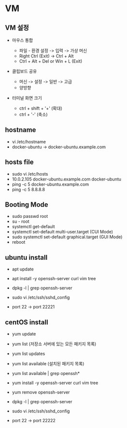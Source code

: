 
# VM

## VM 설정

- 마우스 통합
  - 파일 - 환경 설정 -> 입력 -> 가상 머신
  - Right Ctrl (Exit) -> Ctrl + Alt
  - Ctrl + Alt + Del or Win + L (Exit)

- 클립보드 공유
  - 머신 -> 설정 -> 일반 -> 고급
  - 양방향

- 터미널 화면 크기
  - ctrl + shift + '+' (확대)
  - ctrl + '-' (축소)

## hostname

- vi /etc/hostname
- docker-ubuntu -> docker-ubuntu.example.com

## hosts file

- sudo vi /etc/hosts
- 10.0.2.105 docker-ubuntu.example.com docker-ubuntu
- ping -c 5 docker-ubuntu.example.com
- ping -c 5 8.8.8.8

## Booting Mode

- sudo passwd root
- su - root
- systemctl get-default
- systemctl set-default multi-user.target (CUI Mode)
- sudo systemctl set-default graphical.target (GUI Mode)
- reboot

## ubuntu install

- apt update
- apt install -y openssh-server curl vim tree
- dpkg -l | grep openssh-server

- sudo vi /etc/ssh/sshd_config
- port 22 -> port 22221

## centOS install

- yum update
- yum list (저장소 서버에 있는 모든 패키지 목록)
- yum list updates
- yum list available (설치된 패키지 목록)
- yum list available | grep openssh*
- yum install -y openssh-server curl vim tree
- yum remove openssh-server
- dpkg -l | grep openssh-server

- sudo vi /etc/ssh/sshd_config
- port 22 -> port 22222
